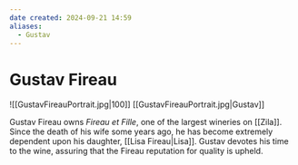 ```yaml
---
date created: 2024-09-21 14:59
aliases:
  - Gustav
---
```


# Gustav Fireau

![[GustavFireauPortrait.jpg|100]]
[[GustavFireauPortrait.jpg|Gustav]]

Gustav Fireau owns _Fireau et Fille_, one of the largest wineries on [[Zila]]. Since the death of his wife some years ago, he has become extremely dependent upon his daughter, [[Lisa Fireau|Lisa]]. Gustav devotes his time to the wine, assuring that the Fireau reputation for quality is upheld.

